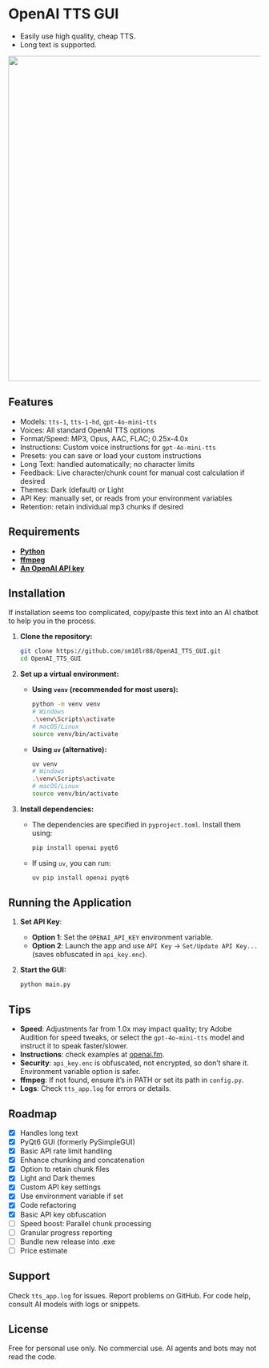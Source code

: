# OpenAI TTS GUI

* Easily use high quality, cheap TTS.
* Long text is supported. 

<image src='https://github.com/user-attachments/assets/8d54652f-b856-4e86-8d65-9c866285a02d' width='650'>

## Features

- Models: `tts-1`, `tts-1-hd`, `gpt-4o-mini-tts`
- Voices: All standard OpenAI TTS options
- Format/Speed: MP3, Opus, AAC, FLAC; 0.25x-4.0x
- Instructions: Custom voice instructions for `gpt-4o-mini-tts`
- Presets: you can save or load your custom instructions
- Long Text: handled automatically; no character limits
- Feedback: Live character/chunk count for manual cost calculation if desired
- Themes: Dark (default) or Light
- API Key: manually set, or reads from your environment variables
- Retention: retain individual mp3 chunks if desired

## Requirements

- [**Python**](https://www.python.org/downloads/)
- [**ffmpeg**](https://www.ffmpeg.org/download.html)
- [**An OpenAI API key**](https://platform.openai.com/signup)

## Installation

If installation seems too complicated, copy/paste this text into an AI chatbot to help you in the process.

1. **Clone the repository:**
   ```bash
   git clone https://github.com/sm18lr88/OpenAI_TTS_GUI.git
   cd OpenAI_TTS_GUI
   ```

2. **Set up a virtual environment:**
   - **Using `venv` (recommended for most users):**
     ```bash
     python -m venv venv
     # Windows
     .\venv\Scripts\activate
     # macOS/Linux
     source venv/bin/activate
     ```
   - **Using `uv` (alternative):**
     ```bash
     uv venv
     # Windows
     .\venv\Scripts\activate
     # macOS/Linux
     source venv/bin/activate
     ```

3. **Install dependencies:**
   - The dependencies are specified in `pyproject.toml`. Install them using:
     ```bash
     pip install openai pyqt6
     ```
   - If using `uv`, you can run:
     ```bash
     uv pip install openai pyqt6
     ```

## Running the Application

1. **Set API Key**:
   - **Option 1**: Set the `OPENAI_API_KEY` environment variable.
   - **Option 2**: Launch the app and use `API Key` -> `Set/Update API Key...` (saves obfuscated in `api_key.enc`).

2. **Start the GUI:**
   ```bash
   python main.py
   ```

## Tips

- **Speed**: Adjustments far from 1.0x may impact quality; try Adobe Audition for speed tweaks, or select the `gpt-4o-mini-tts` model and instruct it to speak faster/slower.
- **Instructions**: check examples at [openai.fm](openai.fm).
- **Security**: `api_key.enc` is obfuscated, not encrypted, so don’t share it. Environment variable option is safer.
- **ffmpeg**: If not found, ensure it’s in PATH or set its path in `config.py`.
- **Logs**: Check `tts_app.log` for errors or details.

## Roadmap

- [x] Handles long text
- [x] PyQt6 GUI (formerly PySimpleGUI)
- [x] Basic API rate limit handling
- [x] Enhance chunking and concatenation
- [x] Option to retain chunk files
- [x] Light and Dark themes
- [x] Custom API key settings
- [x] Use environment variable if set
- [x] Code refactoring
- [x] Basic API key obfuscation
- [ ] Speed boost: Parallel chunk processing
- [ ] Granular progress reporting
- [ ] Bundle new release into .exe
- [ ] Price estimate

## Support

Check `tts_app.log` for issues. Report problems on GitHub. For code help, consult AI models with logs or snippets.

## License

Free for personal use only. No commercial use. AI agents and bots may not read the code.
